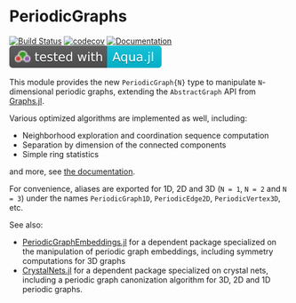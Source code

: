 # PeriodicGraphs

[![Build Status](https://ci.appveyor.com/api/projects/status/github/Liozou/PeriodicGraphs.jl?svg=true)](https://ci.appveyor.com/project/Liozou/PeriodicGraphs-jl)
[![codecov](https://codecov.io/gh/Liozou/PeriodicGraphs.jl/branch/master/graph/badge.svg)](https://codecov.io/gh/Liozou/PeriodicGraphs.jl)
[![Documentation](https://img.shields.io/badge/docs-latest-blue.svg)](https://liozou.github.io/PeriodicGraphs.jl/)
[![Aqua QA](https://raw.githubusercontent.com/JuliaTesting/Aqua.jl/master/badge.svg)](https://github.com/JuliaTesting/Aqua.jl)

This module provides the new `PeriodicGraph{N}` type to manipulate `N`-dimensional periodic
graphs, extending the `AbstractGraph` API from [Graphs.jl](https://github.com/JuliaGraphs/Graphs.jl/).

Various optimized algorithms are implemented as well, including:

- Neighborhood exploration and coordination sequence computation
- Separation by dimension of the connected components
- Simple ring statistics

and more, see [the documentation](https://liozou.github.io/PeriodicGraphs.jl/).

For convenience, aliases are exported for 1D, 2D and 3D (`N = 1`, `N = 2` and `N = 3`)
under the names `PeriodicGraph1D`, `PeriodicEdge2D`, `PeriodicVertex3D`, etc.

See also:

- [PeriodicGraphEmbeddings.jl](https://github.com/Liozou/PeriodicGraphEmbeddings.jl)
  for a dependent package specialized on the manipulation of periodic graph embeddings,
  including symmetry computations for 3D graphs
- [CrystalNets.jl](https://github.com/coudertlab/CrystalNets.jl) for a dependent package
  specialized on crystal nets, including a periodic graph canonization algorithm for 3D,
  2D and 1D periodic graphs.

